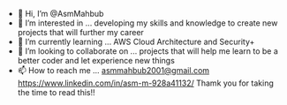 - 👋 Hi, I’m @AsmMahbub
- 👀 I’m interested in ... developing my skills and knowledge to create new projects that will further my career  
- 🌱 I’m currently learning ... AWS Cloud Architecture and Security+
- 💞️ I’m looking to collaborate on ... projects that will help me learn to be a better coder and let experience new things
- 📫 How to reach me ... 
  asmmahbub2001@gmail.com
  https://www.linkedin.com/in/asm-m-928a41132/
  Thamk you for taking the time to read this!!
<!---
AsmMahbub/AsmMahbub is a ✨ special ✨ repository because its `README.md` (this file) appears on your GitHub profile.
You can click the Preview link to take a look at your changes.
--->
